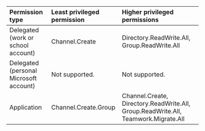 |Permission type|Least privileged permission|Higher privileged permissions|
|:---|:---|:---|
|Delegated (work or school account)|Channel.Create|Directory.ReadWrite.All, Group.ReadWrite.All|
|Delegated (personal Microsoft account)|Not supported.|Not supported.|
|Application|Channel.Create.Group|Channel.Create, Directory.ReadWrite.All, Group.ReadWrite.All, Teamwork.Migrate.All|

